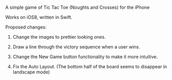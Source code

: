 A simple game of Tic Tac Toe (Noughts and Crosses) for the iPhone

Works on iOS8, written in Swift.

Proposed changes:

1. Change the images to prettier looking ones.

2. Draw a line through the victory sequence when a user wins.

3. Change the New Game button functionality to make it more intuitive.

4. Fix the Auto Layout. (The bottom half of the board seems to disappear in landscape mode)
